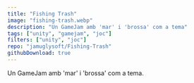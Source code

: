 ```yaml
---
title: "Fishing Trash"
image: "fishing-trash.webp"
description: "Un GameJam amb 'mar' i 'brossa' com a tema"
tags: ["unity", "gamejam", "joc"]
filters: ["unity", "joc"]
repo: "jamuglysoft/Fishing-Trash"
githubDownload: true
---
```

Un GameJam amb 'mar' i 'brossa' com a tema.
